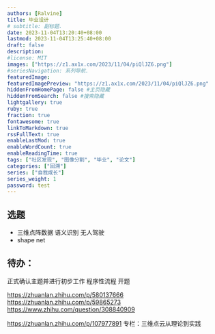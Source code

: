 ```yaml
---
authors: [Ralvine]
title: 毕业设计
# subtitle: 副标题.
date: 2023-11-04T13:20:40+08:00
lastmod: 2023-11-04T13:25:40+08:00
draft: false
description:
#license: MIT
images: ["https://z1.ax1x.com/2023/11/04/piQlJZ6.png"]
#seriesNavigation: 系列导航.
featuredImage: 
featuredImagePreview: "https://z1.ax1x.com/2023/11/04/piQlJZ6.png"
hiddenFromHomePage: false #主页隐藏
hiddenFromSearch: false #搜索隐藏
lightgallery: true
ruby: true
fraction: true
fontawesome: true
linkToMarkdown: true
rssFullText: true
enableLastMod: true
enableWordCount: true
enableReadingTime: true
tags: ["社区发现", "图像分割", "毕业", "论文"]
categories: ["回溯"]
series: ["自我成长"]
series_weight: 1
password: test
---
```


<!--more-->

## 选题

- 三维点阵数据 语义识别 无人驾驶
- shape net

## 待办：
正式确认主题并进行初步工作
程序性流程 开题

https://zhuanlan.zhihu.com/p/580137666
https://zhuanlan.zhihu.com/p/59865273
https://www.zhihu.com/question/308840909

https://zhuanlan.zhihu.com/p/107977891
专栏：三维点云从理论到实践